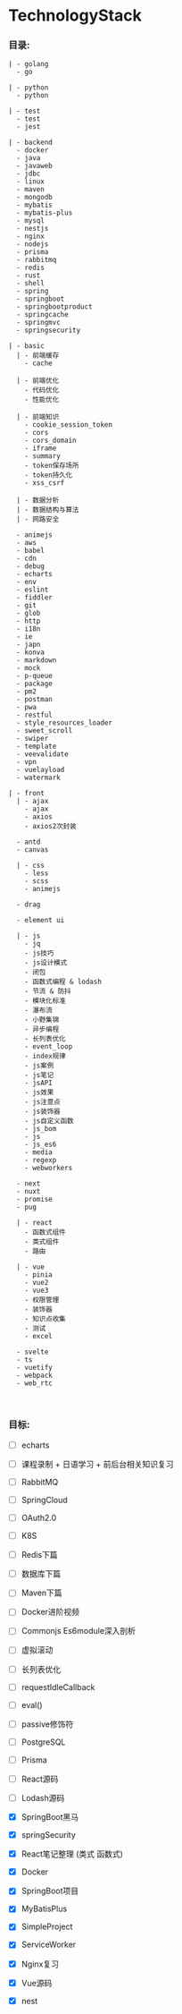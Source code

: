 # TechnologyStack

### 目录:
```
| - golang
  - go

| - python
  - python

| - test
  - test
  - jest

| - backend
  - docker
  - java
  - javaweb
  - jdbc
  - linux
  - maven
  - mongodb
  - mybatis
  - mybatis-plus
  - mysql
  - nestjs
  - nginx
  - nodejs
  - prisma
  - rabbitmq
  - redis
  - rust
  - shell
  - spring
  - springboot
  - springbootproduct
  - springcache
  - springmvc
  - springsecurity

| - basic
  | - 前端缓存
    - cache 

  | - 前端优化
    - 代码优化
    - 性能优化

  | - 前端知识
    - cookie_session_token
    - cors
    - cors_domain
    - iframe
    - summary
    - token保存场所
    - token持久化
    - xss_csrf

  | - 数据分析
  | - 数据结构与算法
  | - 网路安全
  
  - animejs
  - aws
  - babel
  - cdn
  - debug
  - echarts
  - env
  - eslint
  - fiddler
  - git
  - glob
  - http
  - i18n
  - ie
  - japn
  - konva
  - markdown
  - mock
  - p-queue
  - package
  - pm2
  - postman
  - pwa
  - restful
  - style_resources_loader
  - sweet_scroll
  - swiper
  - template
  - veevalidate
  - vpn
  - vuelayload
  - watermark

| - front
  | - ajax
    - ajax
    - axios
    - axios2次封装
  
  - antd
  - canvas

  | - css
    - less
    - scss
    - animejs

  - drag

  - element ui
  
  | - js
    - jq
    - js技巧
    - js设计模式
    - 闭包
    - 函数式编程 & lodash
    - 节流 & 防抖
    - 模块化标准
    - 瀑布流
    - 小野集锦
    - 异步编程
    - 长列表优化
    - event_loop
    - index规律
    - js案例
    - js笔记
    - jsAPI
    - js效果
    - js注意点
    - js装饰器
    - js自定义函数
    - js_bom
    - js
    - js_es6
    - media
    - regexp
    - webworkers

  - next
  - nuxt
  - promise
  - pug

  | - react
    - 函数式组件
    - 类式组件
    - 路由

  | - vue
    - pinia
    - vue2
    - vue3
    - 权限管理
    - 装饰器
    - 知识点收集
    - 测试
    - excel
  
  - svelte
  - ts
  - vuetify
  - webpack
  - web_rtc
```

<br>

### 目标:
- [ ] echarts
- [ ] 课程录制 + 日语学习 + 前后台相关知识复习

- [ ] RabbitMQ
- [ ] SpringCloud
- [ ] OAuth2.0
- [ ] K8S

- [ ] Redis下篇
- [ ] 数据库下篇
- [ ] Maven下篇
- [ ] Docker进阶视频

- [ ] Commonjs Es6module深入剖析
- [ ] 虚拟滚动
- [ ] 长列表优化
- [ ] requestIdleCallback
- [ ] eval()
- [ ] passive修饰符
- [ ] PostgreSQL
- [ ] Prisma
- [ ] React源码 
- [ ] Lodash源码

- [x] SpringBoot黑马
- [x] springSecurity
- [x] React笔记整理 (类式 函数式)
- [x] Docker
- [x] SpringBoot项目
- [x] MyBatisPlus
- [x] SimpleProject
- [x] ServiceWorker
- [x] Nginx复习
- [x] Vue源码
- [x] nest